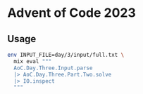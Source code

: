# Advent of Code 2023

## Usage

```sh
env INPUT_FILE=day/3/input/full.txt \
  mix eval """
  AoC.Day.Three.Input.parse
  |> AoC.Day.Three.Part.Two.solve
  |> IO.inspect
  """
```
